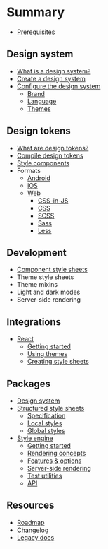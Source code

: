 # Summary

- [Prerequisites](./prerequisites.md)

## Design system

- [What is a design system?](./design/about.md)
- [Create a design system](./design/create.md)
- [Configure the design system](./design/config.md)
  - [Brand](./design/config/brand.md)
  - [Language](./design/config/language.md)
  - [Themes](./design/config/themes.md)

## Design tokens

- [What are design tokens?](./tokens/about.md)
- [Compile design tokens](./tokens/compile.md)
- [Style components](./tokens/styles.md)
- Formats
  - [Android](./tokens/android/README.md)
  - [iOS](./tokens/ios/README.md)
  - [Web](./tokens/web/README.md)
    - [CSS-in-JS](./tokens/web/css-in-js.md)
    - [CSS](./tokens/web/css.md)
    - [SCSS](./tokens/web/scss.md)
    - [Sass](./tokens/web/sass.md)
    - [Less](./tokens/web/less.md)

## Development

- [Component style sheets](./development/component-styles.md)
- Theme style sheets
- Theme mixins
- Light and dark modes
- Server-side rendering

## Integrations

- [React](./packages/react/README.md)
  - [Getting started](./packages/react/setup.md)
  - [Using themes](./packages/react/themes.md)
  - [Creating style sheets](./packages/react/style-sheets.md)

## Packages

- [Design system](./packages/system/README.md)
- [Structured style sheets](./packages/sss/README.md)
  - [Specification](./packages/sss/spec.md)
  - [Local styles](./packages/sss/local.md)
  - [Global styles](./packages/sss/global.md)
- [Style engine](./packages/style/README.md)
  - [Getting started](./packages/style/setup.md)
  - [Rendering concepts](./packages/style/concepts.md)
  - [Features & options](./packages/style/options.md)
  - [Server-side rendering](./packages/style/ssr.md)
  - [Test utilities](./packages/style/testing.md)
  - [API](./packages/style/api.md)

## Resources

- [Roadmap](https://github.com/aesthetic-suite/framework/blob/master/ROADMAP.md)
- [Changelog](https://github.com/aesthetic-suite/framework/blob/master/CHANGELOG.md)
- [Legacy docs](https://github.com/aesthetic-suite/framework/tree/legacy/docs)
